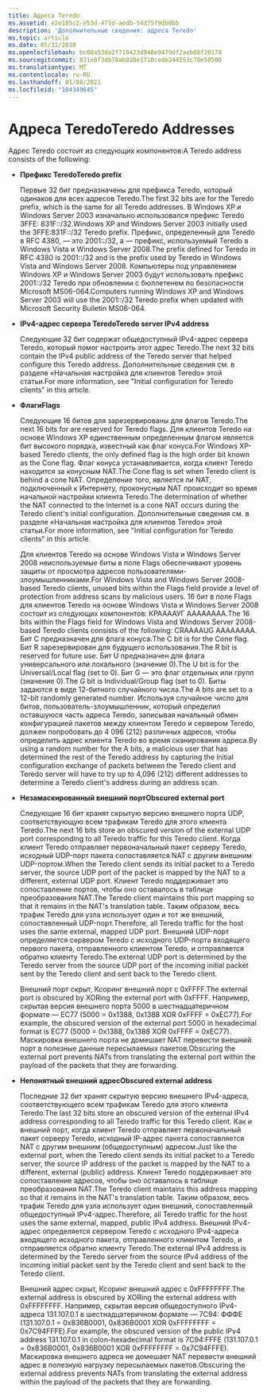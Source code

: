 ```yaml
---
title: Адреса Teredo
ms.assetid: e2e185c2-e53d-471d-aedb-54d75f9db0bb
description: 'Дополнительные сведения: адреса Teredo'
ms.topic: article
ms.date: 05/31/2018
ms.openlocfilehash: bc08a53da2f710423d948e9479df2aeb08f20178
ms.sourcegitcommit: 831e8f3db78ab820e1710cede244553c70e50500
ms.translationtype: MT
ms.contentlocale: ru-RU
ms.lasthandoff: 01/08/2021
ms.locfileid: "104349645"
---
```

# <a name="teredo-addresses"></a><span data-ttu-id="34cd3-103">Адреса Teredo</span><span class="sxs-lookup"><span data-stu-id="34cd3-103">Teredo Addresses</span></span>

<span data-ttu-id="34cd3-104">Адрес Teredo состоит из следующих компонентов:</span><span class="sxs-lookup"><span data-stu-id="34cd3-104">A Teredo address consists of the following:</span></span>

-   <span data-ttu-id="34cd3-105">**Префикс Teredo**</span><span class="sxs-lookup"><span data-stu-id="34cd3-105">**Teredo prefix**</span></span>

    <span data-ttu-id="34cd3-106">Первые 32 бит предназначены для префикса Teredo, который одинаков для всех адресов Teredo.</span><span class="sxs-lookup"><span data-stu-id="34cd3-106">The first 32 bits are for the Teredo prefix, which is the same for all Teredo addresses.</span></span> <span data-ttu-id="34cd3-107">В Windows XP и Windows Server 2003 изначально использовался префикс Teredo 3FFE: 831F::/32.</span><span class="sxs-lookup"><span data-stu-id="34cd3-107">Windows XP and Windows Server 2003 initially used the 3FFE:831F::/32 Teredo prefix.</span></span> <span data-ttu-id="34cd3-108">Префикс, определенный для Teredo в RFC 4380, — это 2001::/32, а — префикс, используемый Teredo в Windows Vista и Windows Server 2008.</span><span class="sxs-lookup"><span data-stu-id="34cd3-108">The prefix defined for Teredo in RFC 4380 is 2001::/32 and is the prefix used by Teredo in Windows Vista and Windows Server 2008.</span></span> <span data-ttu-id="34cd3-109">Компьютеры под управлением Windows XP и Windows Server 2003 будут использовать префикс 2001::/32 Teredo при обновлении с бюллетенем по безопасности Microsoft MS06-064.</span><span class="sxs-lookup"><span data-stu-id="34cd3-109">Computers running Windows XP and Windows Server 2003 will use the 2001::/32 Teredo prefix when updated with Microsoft Security Bulletin MS06-064.</span></span>

-   <span data-ttu-id="34cd3-110">**IPv4-адрес сервера Teredo**</span><span class="sxs-lookup"><span data-stu-id="34cd3-110">**Teredo server IPv4 address**</span></span>

    <span data-ttu-id="34cd3-111">Следующие 32 бит содержат общедоступный IPv4-адрес сервера Teredo, который помог настроить этот адрес Teredo.</span><span class="sxs-lookup"><span data-stu-id="34cd3-111">The next 32 bits contain the IPv4 public address of the Teredo server that helped configure this Teredo address.</span></span> <span data-ttu-id="34cd3-112">Дополнительные сведения см. в разделе «Начальная настройка для клиентов Teredo» этой статьи.</span><span class="sxs-lookup"><span data-stu-id="34cd3-112">For more information, see "Initial configuration for Teredo clients" in this article.</span></span>

-   <span data-ttu-id="34cd3-113">**Флаги**</span><span class="sxs-lookup"><span data-stu-id="34cd3-113">**Flags**</span></span>

    <span data-ttu-id="34cd3-114">Следующие 16 битов для зарезервированы для флагов Teredo.</span><span class="sxs-lookup"><span data-stu-id="34cd3-114">The next 16 bits for are reserved for Teredo flags.</span></span> <span data-ttu-id="34cd3-115">Для клиентов Teredo на основе Windows XP единственным определенным флагом является бит высокого порядка, известный как флаг конуса.</span><span class="sxs-lookup"><span data-stu-id="34cd3-115">For Windows XP-based Teredo clients, the only defined flag is the high order bit known as the Cone flag.</span></span> <span data-ttu-id="34cd3-116">Флаг конуса устанавливается, когда клиент Teredo находится за конусным NAT.</span><span class="sxs-lookup"><span data-stu-id="34cd3-116">The Cone flag is set when Teredo client is behind a cone NAT.</span></span> <span data-ttu-id="34cd3-117">Определение того, является ли NAT, подключенный к Интернету, проконусным NAT происходит во время начальной настройки клиента Teredo.</span><span class="sxs-lookup"><span data-stu-id="34cd3-117">The determination of whether the NAT connected to the Internet is a cone NAT occurs during the Teredo client's initial configuration.</span></span> <span data-ttu-id="34cd3-118">Дополнительные сведения см. в разделе «Начальная настройка для клиентов Teredo» этой статьи.</span><span class="sxs-lookup"><span data-stu-id="34cd3-118">For more information, see "Initial configuration for Teredo clients" in this article.</span></span>

    <span data-ttu-id="34cd3-119">Для клиентов Teredo на основе Windows Vista и Windows Server 2008 неиспользуемые биты в поле Flags обеспечивают уровень защиты от просмотра адресов пользователями-злоумышленниками.</span><span class="sxs-lookup"><span data-stu-id="34cd3-119">For Windows Vista and Windows Server 2008-based Teredo clients, unused bits within the Flags field provide a level of protection from address scans by malicious users.</span></span> <span data-ttu-id="34cd3-120">16 бит в поле Flags для клиентов Teredo на основе Windows Vista и Windows Server 2008 состоит из следующих компонентов: КРААААУГ АААААААА.</span><span class="sxs-lookup"><span data-stu-id="34cd3-120">The 16 bits within the Flags field for Windows Vista and Windows Server 2008-based Teredo clients consists of the following: CRAAAAUG AAAAAAAA.</span></span> <span data-ttu-id="34cd3-121">Бит C предназначен для флага конуса.</span><span class="sxs-lookup"><span data-stu-id="34cd3-121">The C bit is for the Cone flag.</span></span> <span data-ttu-id="34cd3-122">Бит R зарезервирован для будущего использования.</span><span class="sxs-lookup"><span data-stu-id="34cd3-122">The R bit is reserved for future use.</span></span> <span data-ttu-id="34cd3-123">Бит U предназначен для флага универсального или локального (значение 0).</span><span class="sxs-lookup"><span data-stu-id="34cd3-123">The U bit is for the Universal/Local flag (set to 0).</span></span> <span data-ttu-id="34cd3-124">Бит G — это флаг отдельных или групп (значение 0).</span><span class="sxs-lookup"><span data-stu-id="34cd3-124">The G bit is Individual/Group flag (set to 0).</span></span> <span data-ttu-id="34cd3-125">Биты задаются в виде 12-битного случайного числа.</span><span class="sxs-lookup"><span data-stu-id="34cd3-125">The A bits are set to a 12-bit randomly generated number.</span></span> <span data-ttu-id="34cd3-126">Используя случайное число для битов, пользователь-злоумышленник, который определил оставшуюся часть адреса Teredo, записывая начальный обмен конфигурацией пакетов между клиентом Teredo и сервером Teredo, должен попробовать до 4 096 (212) различных адресов, чтобы определить адрес клиента Teredo во время сканирования адреса.</span><span class="sxs-lookup"><span data-stu-id="34cd3-126">By using a random number for the A bits, a malicious user that has determined the rest of the Teredo address by capturing the initial configuration exchange of packets between the Teredo client and Teredo server will have to try up to 4,096 (212) different addresses to determine a Teredo client's address during an address scan.</span></span>

-   <span data-ttu-id="34cd3-127">**Незамаскированный внешний порт**</span><span class="sxs-lookup"><span data-stu-id="34cd3-127">**Obscured external port**</span></span>

    <span data-ttu-id="34cd3-128">Следующие 16 бит хранят скрытую версию внешнего порта UDP, соответствующую всем трафикам Teredo для этого клиента Teredo.</span><span class="sxs-lookup"><span data-stu-id="34cd3-128">The next 16 bits store an obscured version of the external UDP port corresponding to all Teredo traffic for this Teredo client.</span></span> <span data-ttu-id="34cd3-129">Когда клиент Teredo отправляет первоначальный пакет серверу Teredo, исходный UDP-порт пакета сопоставляется NAT с другим внешним UDP-портом.</span><span class="sxs-lookup"><span data-stu-id="34cd3-129">When the Teredo client sends its initial packet to a Teredo server, the source UDP port of the packet is mapped by the NAT to a different, external UDP port.</span></span> <span data-ttu-id="34cd3-130">Клиент Teredo поддерживает это сопоставление портов, чтобы оно оставалось в таблице преобразования NAT.</span><span class="sxs-lookup"><span data-stu-id="34cd3-130">The Teredo client maintains this port mapping so that it remains in the NAT's translation table.</span></span> <span data-ttu-id="34cd3-131">Таким образом, весь трафик Teredo для узла использует один и тот же внешний, сопоставленный UDP-порт.</span><span class="sxs-lookup"><span data-stu-id="34cd3-131">Therefore, all Teredo traffic for the host uses the same external, mapped UDP port.</span></span> <span data-ttu-id="34cd3-132">Внешний UDP-порт определяется сервером Teredo с исходного UDP-порта входящего первого пакета, отправленного клиентом Teredo, и отправляется обратно клиенту Teredo.</span><span class="sxs-lookup"><span data-stu-id="34cd3-132">The external UDP port is determined by the Teredo server from the source UDP port of the incoming initial packet sent by the Teredo client and sent back to the Teredo client.</span></span>

    <span data-ttu-id="34cd3-133">Внешний порт скрыт, Ксоринг внешний порт с 0xFFFF.</span><span class="sxs-lookup"><span data-stu-id="34cd3-133">The external port is obscured by XORing the external port with 0xFFFF.</span></span> <span data-ttu-id="34cd3-134">Например, скрытая версия внешнего порта 5000 в шестнадцатеричном формате — EC77 (5000 = 0x1388, 0x1388 XOR 0xFFFF = 0xEC77).</span><span class="sxs-lookup"><span data-stu-id="34cd3-134">For example, the obscured version of the external port 5000 in hexadecimal format is EC77 (5000 = 0x1388, 0x1388 XOR 0xFFFF = 0xEC77).</span></span> <span data-ttu-id="34cd3-135">Маскировка внешнего порта не домешает NAT перевести внешний порт в полезные данные пересылаемых пакетов.</span><span class="sxs-lookup"><span data-stu-id="34cd3-135">Obscuring the external port prevents NATs from translating the external port within the payload of the packets that they are forwarding.</span></span>

-   <span data-ttu-id="34cd3-136">**Непонятный внешний адрес**</span><span class="sxs-lookup"><span data-stu-id="34cd3-136">**Obscured external address**</span></span>

    <span data-ttu-id="34cd3-137">Последние 32 бит хранят скрытую версию внешнего IPv4-адреса, соответствующего всем трафикам Teredo для этого клиента Teredo.</span><span class="sxs-lookup"><span data-stu-id="34cd3-137">The last 32 bits store an obscured version of the external IPv4 address corresponding to all Teredo traffic for this Teredo client.</span></span> <span data-ttu-id="34cd3-138">Как и внешний порт, когда клиент Teredo отправляет первоначальный пакет серверу Teredo, исходный IP-адрес пакета сопоставляется NAT с другим внешним (общедоступным) адресом.</span><span class="sxs-lookup"><span data-stu-id="34cd3-138">Just like the external port, when the Teredo client sends its initial packet to a Teredo server, the source IP address of the packet is mapped by the NAT to a different, external (public) address.</span></span> <span data-ttu-id="34cd3-139">Клиент Teredo поддерживает это сопоставление адресов, чтобы оно оставалось в таблице преобразования NAT.</span><span class="sxs-lookup"><span data-stu-id="34cd3-139">The Teredo client maintains this address mapping so that it remains in the NAT's translation table.</span></span> <span data-ttu-id="34cd3-140">Таким образом, весь трафик Teredo для узла использует один внешний, сопоставленный общедоступный IPv4-адрес.</span><span class="sxs-lookup"><span data-stu-id="34cd3-140">Therefore, all Teredo traffic for the host uses the same external, mapped, public IPv4 address.</span></span> <span data-ttu-id="34cd3-141">Внешний IPv4-адрес определяется сервером Teredo с исходного IPv4-адреса входящего исходного пакета, отправленного клиентом Teredo, и отправляется обратно клиенту Teredo.</span><span class="sxs-lookup"><span data-stu-id="34cd3-141">The external IPv4 address is determined by the Teredo server from the source IPv4 address of the incoming initial packet sent by the Teredo client and sent back to the Teredo client.</span></span>

    <span data-ttu-id="34cd3-142">Внешний адрес скрыт, Ксоринг внешний адрес с 0xFFFFFFFF.</span><span class="sxs-lookup"><span data-stu-id="34cd3-142">The external address is obscured by XORing the external address with 0xFFFFFFFF.</span></span> <span data-ttu-id="34cd3-143">Например, скрытая версия общедоступного IPv4-адреса 131.107.0.1 в шестнадцатеричном формате — 7C94: ФФФЕ (131.107.0.1 = 0x836B0001, 0x836B0001 XOR 0xFFFFFFFF = 0x7C94FFFE).</span><span class="sxs-lookup"><span data-stu-id="34cd3-143">For example, the obscured version of the public IPv4 address 131.107.0.1 in colon-hexadecimal format is 7C94:FFFE (131.107.0.1 = 0x836B0001, 0x836B0001 XOR 0xFFFFFFFF = 0x7C94FFFE).</span></span> <span data-ttu-id="34cd3-144">Маскировка внешнего адреса не домешает NAT перевести внешний адрес в полезную нагрузку пересылаемых пакетов.</span><span class="sxs-lookup"><span data-stu-id="34cd3-144">Obscuring the external address prevents NATs from translating the external address within the payload of the packets that they are forwarding.</span></span>

 

 




